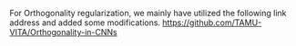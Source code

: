 For Orthogonality regularization, we mainly have utilized the following link address and added some modifications. 
https://github.com/TAMU-VITA/Orthogonality-in-CNNs
